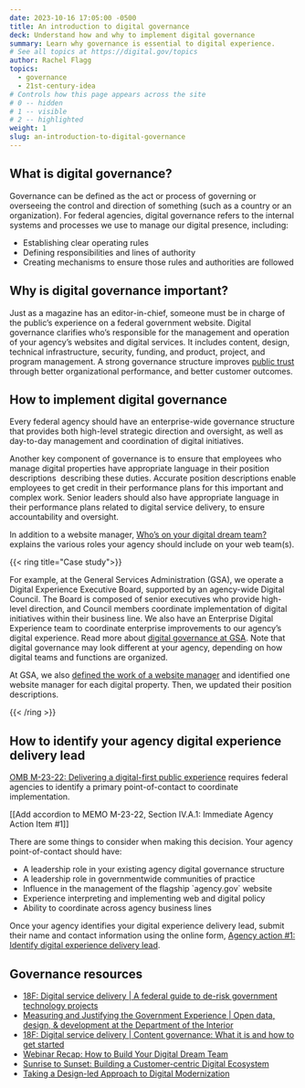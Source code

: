 ```yaml
---
date: 2023-10-16 17:05:00 -0500
title: An introduction to digital governance
deck: Understand how and why to implement digital governance
summary: Learn why governance is essential to digital experience.
# See all topics at https://digital.gov/topics
author: Rachel Flagg
topics:
  - governance
  - 21st-century-idea
# Controls how this page appears across the site
# 0 -- hidden
# 1 -- visible
# 2 -- highlighted
weight: 1
slug: an-introduction-to-digital-governance
---
```

## What is digital governance?

Governance can be defined as the act or process of governing or overseeing the control and direction of something (such as a country or an organization). For federal agencies, digital governance refers to the internal systems and processes we use to manage our digital presence, including:

* Establishing clear operating rules
* Defining responsibilities and lines of authority
* Creating mechanisms to ensure those rules and authorities are followed

## Why is digital governance important?

Just as a magazine has an editor-in-chief, someone must be in charge of the public’s experience on a federal government website. Digital governance clarifies who’s responsible for the management and operation of your agency’s websites and digital services. It includes content, design, technical infrastructure, security, funding, and product, project, and program management. A strong governance structure improves [public trust](https://digital.gov/topics/trust/) through better organizational performance, and better customer outcomes.

## How to implement digital governance

Every federal agency should have an enterprise-wide governance structure that provides both high-level strategic direction and oversight, as well as day-to-day management and coordination of digital initiatives.

Another key component of governance is to ensure that employees who manage digital properties have appropriate language in their position descriptions  describing these duties. Accurate position descriptions enable employees to get credit in their performance plans for this important and complex work. Senior leaders should also have appropriate language in their performance plans related to digital service delivery, to ensure accountability and oversight. 

In addition to a website manager, [Who’s on your digital dream team?](https://digital.gov/2020/05/27/whos-on-your-digital-dream-team/) explains the various roles your agency should include on your web team(s).

{{< ring title="Case study">}}

For example, at the General Services Administration (GSA), we operate a Digital Experience Executive Board, supported by an agency-wide Digital Council. The Board is composed of senior executives who provide high-level direction, and Council members coordinate implementation of digital initiatives within their business line. We also have an Enterprise Digital Experience team to coordinate enterprise improvements to our agency’s digital experience. Read more about [digital governance at GSA](https://digital.gov/2023/02/23/digital-governance-at-gsa/). Note that digital governance may look different at your agency, depending on how digital teams and functions are organized.

At GSA, we also [defined the work of a website manager](https://digital.gov/2023/03/24/who-is-your-website-manager/) and identified one website manager for each digital property. Then, we updated their position descriptions. 

{{< /ring >}}

## How to identify your agency digital experience delivery lead

[OMB M-23-22: Delivering a digital-first public experience](https://digital.gov/resources/21st-century-integrated-digital-experience-act/) requires federal agencies to identify a primary point-of-contact to coordinate implementation. 

\[[Add accordion to MEMO M-23-22, Section IV.A.1: Immediate Agency Action Item #1]]

There are some things to consider when making this decision. Your agency point-of-contact should have:

* A leadership role in your existing agency digital governance structure
* A leadership role in governmentwide communities of practice
* Influence in the management of the flagship \`agency.gov\` website
* Experience interpreting and implementing web and digital policy
* Ability to coordinate across agency business lines

Once your agency identifies your digital experience delivery lead, submit their name and contact information using the online form, [Agency action #1: Identify digital experience delivery lead](https://touchpoints.app.cloud.gov/touchpoints/37ac6817/submit).

## Governance resources

* [18F: Digital service delivery | A federal guide to de-risk government technology projects](https://18f.gsa.gov/2020/09/09/a-federal-guide-to-de-risk-government-technology-projects/)
* [Measuring and Justifying the Government Experience | Open data, design, & development at the Department of the Interior](https://blog-nrrd.doi.gov/metrics/)
* [18F: Digital service delivery | Content governance: What it is and how to get started](https://18f.gsa.gov/2021/07/27/content_governance_what_it_is_and_how_to_get_started/)
* [Webinar Recap: How to Build Your Digital Dream Team](https://digital.gov/2022/08/01/webinar-recap-how-to-build-your-digital-dream-team/)
* [Sunrise to Sunset: Building a Customer-centric Digital Ecosystem](https://digital.gov/2022/10/14/sunrise-to-sunset-building-a-customer-centric-digital-ecosystem/)
* [Taking a Design-led Approach to Digital Modernization](https://digital.gov/2022/10/07/taking-a-design-led-approach-to-digital-modernization/)
